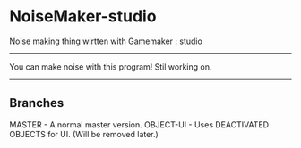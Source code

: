 # NoiseMaker-studio
Noise making thing wirtten with Gamemaker : studio

---------------------------------

You can make noise with this program!
Stil working on.

------------------------------------

## Branches

MASTER - A normal master version.
OBJECT-UI - Uses DEACTIVATED OBJECTS for UI. (Will be removed later.)
